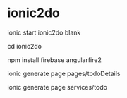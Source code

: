 # ionic2do

ionic start ionic2do blank

cd ionic2do

npm install firebase angularfire2

ionic generate page pages/todoDetails

ionic generate page services/todo
